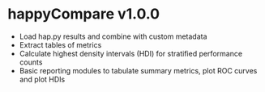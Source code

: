 # happyCompare v1.0.0

- Load hap.py results and combine with custom metadata
- Extract tables of metrics
- Calculate highest density intervals (HDI) for stratified performance counts
- Basic reporting modules to tabulate summary metrics, plot ROC curves and plot HDIs